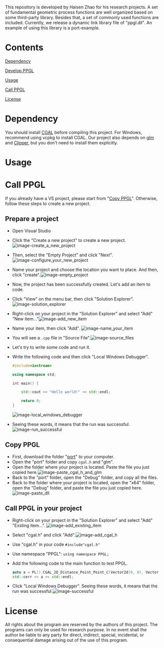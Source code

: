 This repository is developed by Haisen Zhao for his research projects. A set of fundamental geometric process functions are well organized based on some third-party library. 
Besides that, a set of commonly used functions are included. Currently, we release a dynamic link library file of "ppgl.dll". An example of using this library is a port-example. 



# Contents

[Dependency](#Dependency)

[Develop PPGL](Develop%20PPGL.md)

[Usage](#Usage)

[Call PPGL](#Call-PPGL)

[License](#License)

# Dependency

You should install [CGAL](https://github.com/CGAL/cgal) before compiling this project. For Windows, recommend using vcpkg to install CGAL. 
Our project also depends on [glm](https://github.com/g-truc/glm.git) and [Clipper](http://www.angusj.com/delphi/clipper.php), but you don't need to install them explicitly.

# Usage

# Call PPGL

If you already have a VS project, please start from "[Copy PPGL](Copy-PPGL)". Otherwise, follow these steps to create a new project.

## Prepare a project

- Open Visual Studio

- Click the "Create a new project" to create a new project.![image-create_a_new_project](images/image-create_a_new_project.png)

- Then, select the "Empty Project" and click "Next".![image-configure_your_new_project](images/image-configure_your_new_project.png)

- Name your project and choose the location you want to place. And then, click "create".![image-empty_project](images/image-empty_project.png)

- Now, the project has been successfully created. Let's add an item to code.

- Click "View" on the menu bar, then click "Solution Explorer".![image-solution_explorer](images/image-solution_explorer.png)

- Right-click on your project in the "Solution Explorer" and select "Add" "New item..."![image-add_new_item](images/image-add_new_item.png)

- Name your item, then click "Add". ![image-name_your_item](images/image-name_your_item.png)

- You will see a `.cpp` file in "Source File".![image-source_files](images/image-source_files.png)

- Let's try to write some code and run it.

- Write the following code and then click "Local Windows Debugger".

  ```cpp
  #include<iostream>
  
  using namespace std;
  
  int main() {
  
      std::cout << "Hello world!" << std::endl;
  
      return 0;
  }
  ```

  ![image-local_windows_debugger](images/image-local_windows_debugger.png)

- Seeing these words, it means that the run was successful.![image-run_successful](images/image-run_successful.png)

## Copy PPGL 

- First, download the folder "[port](https://github.com/haisenzhao/personal-pack-geom-lib/tree/master/port)" to your computer.
- Open the "port" folder and copy `cgal.h` and "glm".
- Open the folder where your project is located. Paste the file you just copied here.![image-paste_cgal_h_and_glm](images/image-paste_cgal_h_and_glm.png)
- Back to the "port" folder, open the "Debug" folder, and copy all the files.
- Back to the folder where your project is located, open the "x64" folder, open the "Debug" folder, and paste the file you just copied here.![image-paste_dll](images/image-paste_dll.png)

## Call PPGL in your project

- Right-click on your project in the "Solution Explorer" and select "Add" "Exsting item...". ![image-add_existing_item](images/image-add_existing_item.png)

- Select "cgal.h" and click "Add".![image-add_cgal_h](images/image-add_cgal_h.png)

- Use "cgal.h" in your code `#include"cgal.h"`

- Use namespace "PPGL": `using namespace PPGL;`

- Add the following code to the main function to test PPGL.


  ```cpp
  auto a = PL().CGAL_2D_Distance_Point_Point_C(Vector2d(0, 0), Vector2d(1, 1));
  std::cerr << a << std::endl;
  ```
- Click "Local Windows Debugger". Seeing these words, it means that the run was successful.![image-successful](images/image-successful.png)



# License

All rights about the program are reserved by the authors of this project. The programs can only be used for research purpose. In no event shall the author be liable to any party for direct, indirect, special, incidental, or consequential damage arising out of the use of this program.
